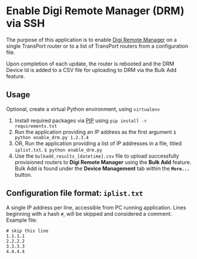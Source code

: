 # Enable Digi Remote Manager (DRM) via SSH
The purpose of this application is to enable [Digi Remote Manager](https://my.devicecloud.com/) on a single TransPort router or to a list of TransPort routers from a configuration file.

Upon completion of each update, the router is rebooted and the DRM Device Id is added to a CSV file for uploading to DRM via the Bulk Add feature.

## Usage
Optional, create a virtual Python environment, using `virtualenv` 
1) Install required packages via [PIP](https://pypi.python.org/pypi/pip) using `pip install -r requirements.txt`
2) Run the application providing an IP address as the first argument
`$ python enable_drm.py 1.2.3.4`
3) OR, Run the application providing a list of IP addresses in a file, titled `iplist.txt`.
`$ python enable_drm.py`
4) Use the `bulkadd_results_[datetime].csv` file to upload successfully provisioned routers to **Digi Remote Manager** using the **Bulk Add** feature. Bulk Add is found under the **Device Management** tab within the **`More...`** button.

## Configuration file format: `iplist.txt`
A single IP address per line, accessible from PC running application. Lines beginning with a hash `#`, will be skipped and considered a comment.
Example file:
```
# skip this line
1.1.1.1
2.2.2.2
3.3.3.3
4.4.4.4
```
